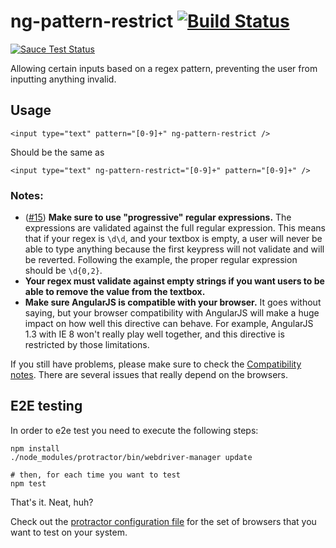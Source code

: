 # ng-pattern-restrict [![Build Status](https://travis-ci.org/AlphaGit/ng-pattern-restrict.svg?branch=master)][travisci]

[![Sauce Test Status](https://saucelabs.com/browser-matrix/AlphaSau.svg)](https://saucelabs.com/u/AlphaSau)

Allowing certain inputs based on a regex pattern, preventing the user from inputting anything invalid.

## Usage

    <input type="text" pattern="[0-9]+" ng-pattern-restrict />

Should be the same as

    <input type="text" ng-pattern-restrict="[0-9]+" pattern="[0-9]+" />

### Notes:

- ([#15][ticket15]) **Make sure to use "progressive" regular expressions.** The expressions are validated
  against the full regular expression. This means that if your regex is `\d\d`, and your textbox is empty,
  a user will never be able to type anything because the first keypress will not validate and will be reverted.
  Following the example, the proper regular expression should be `\d{0,2}`.
- **Your regex must validate against empty strings if you want users to be able to remove the value from the
  textbox.**
- **Make sure AngularJS is compatible with your browser.** It goes without saying, but your browser compatibility
  with AngularJS will make a huge impact on how well this directive can behave. For example, AngularJS 1.3 with
  IE 8 won't really play well together, and this directive is restricted by those limitations.

If you still have problems, please make sure to check the [Compatibility notes][compatibility]. There are several issues that really depend on the browsers.

## E2E testing

In order to e2e test you need to execute the following steps:

    npm install
    ./node_modules/protractor/bin/webdriver-manager update

    # then, for each time you want to test
    npm test

That's it. Neat, huh?

Check out the [protractor configuration file][protractor conf] for the set of browsers that you want to test on your system.

[travisci]: https://travis-ci.org/AlphaGit/ng-pattern-restrict
[ticket15]: https://github.com/AlphaGit/ng-pattern-restrict/issues/15
[compatibility]: docs/compatibility.md
[protractor conf]: protractor-conf.js